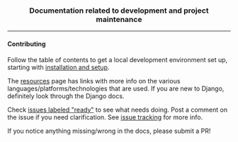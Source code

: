 <h3 align="center">Documentation related to development and project maintenance</h3>

---

#### Contributing

Follow the table of contents to get a local development environment set up, starting with [installation and setup](getting-started/installation-and-setup.md).

The [resources](resources.md) page has links with more info on the various languages/platforms/technologies that are used. If you are new to Django, definitely look through the Django docs.

Check [issues labeled "ready"](https://github.com/aisapatino/sjfnw/labels/ready) to see what needs doing. Post a comment on the issue if you need clarification. See [issue tracking](workflow/issue-tracking.md) for more info.

If you notice anything missing/wrong in the docs, please submit a PR!
